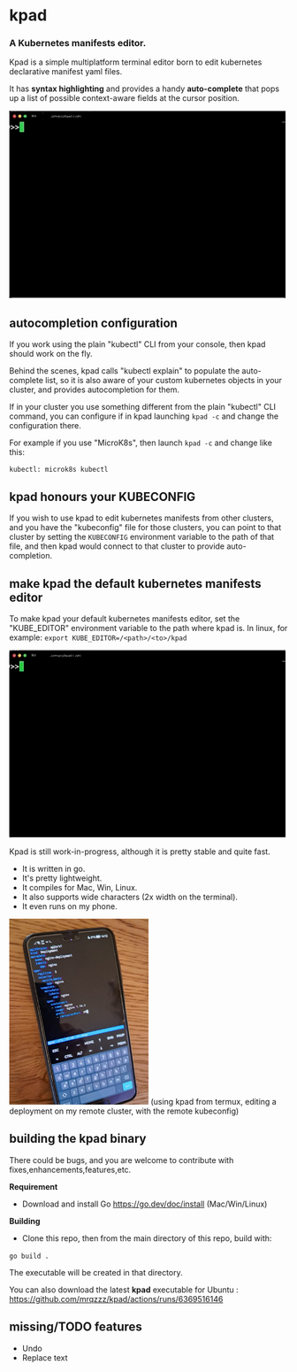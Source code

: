 # kpad

### A Kubernetes manifests editor.

Kpad is a simple multiplatform terminal editor born to edit kubernetes declarative manifest yaml files.

It has **syntax highlighting** and provides a handy **auto-complete** that pops up a list of possible context-aware fields at the cursor position.

![Screenshot](res/preview.gif)



## autocompletion configuration

If you work using the plain "kubectl" CLI from your console, then kpad should work on the fly.

Behind the scenes, kpad calls "kubectl explain" to populate the auto-complete list, so it is also aware of your custom kubernetes objects in your cluster, and provides autocompletion for them.

If in your cluster you use something different from the plain "kubectl" CLI command, you can configure if in kpad launching `kpad -c` and change the configuration there.

For example if you use "MicroK8s", then launch `kpad -c` and change like this:
```
kubectl: microk8s kubectl
```

## kpad honours your KUBECONFIG
If you wish to use kpad to edit kubernetes manifests from other clusters, and you have the "kubeconfig" file for those clusters, you can point to that cluster by setting the `KUBECONFIG` environment variable to the path of that file, and then kpad would connect to that cluster to provide auto-completion. 


## make kpad the default kubernetes manifests editor

To make kpad your default kubernetes manifests editor, set the "KUBE_EDITOR" environment variable to the path where kpad is.
In linux, for example:
`export KUBE_EDITOR=/<path>/<to>/kpad`

![Screenshot](res/preview-edit.gif)


Kpad is still work-in-progress, although it is pretty stable and quite fast.
- It is written in go. 
- It's pretty lightweight.
- It compiles for Mac, Win, Linux.
- It also supports wide characters (2x width on the terminal).
- It even runs on my phone.

<img src="res/phone.jpg" width=50% height=50% />
(using kpad from termux, editing a deployment on my remote cluster, with the remote kubeconfig)


## building the kpad binary

There could be bugs, and you are welcome to contribute with fixes,enhancements,features,etc.

**Requirement**
- Download and install Go https://go.dev/doc/install  (Mac/Win/Linux)

**Building**
- Clone this repo, then from the main directory of this repo, build with:

`go build .`

The executable will be created in that directory.

You can also download the latest **kpad** executable for Ubuntu : https://github.com/mrqzzz/kpad/actions/runs/6369516146


## missing/TODO features

- Undo
- Replace text


